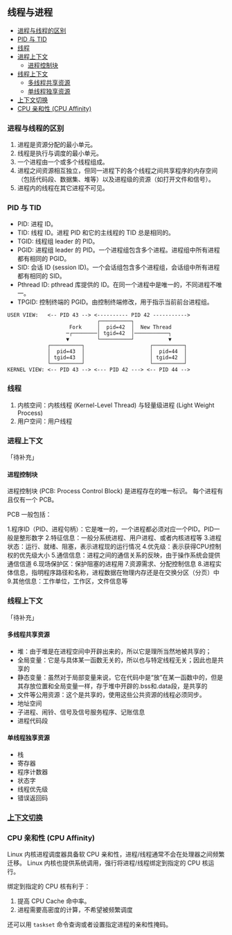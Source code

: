 ## 线程与进程

<!-- MarkdownTOC GFM -->

- [进程与线程的区别](#进程与线程的区别)
- [PID 与 TID](#pid-与-tid)
- [线程](#线程)
- [进程上下文](#进程上下文)
    - [进程控制块](#进程控制块)
- [线程上下文](#线程上下文)
    - [多线程共享资源](#多线程共享资源)
    - [单线程独享资源](#单线程独享资源)
- [上下文切换](#上下文切换)
- [CPU 亲和性 (CPU Affinity)](#cpu-亲和性-cpu-affinity)

<!-- /MarkdownTOC -->


### 进程与线程的区别

1. 进程是资源分配的最小单元。
2. 线程是执行与调度的最小单元。
3. 一个进程由一个或多个线程组成。
4. 进程之间资源相互独立，但同一进程下的各个线程之间共享程序的内存空间（包括代码段、数据集、堆等）以及进程级的资源（如打开文件和信号）。
5. 进程内的线程在其它进程不可见。


### PID 与 TID

- PID: 进程 ID。
- TID: 线程 ID。进程 PID 和它的主线程的 TID 总是相同的。
- TGID: 线程组 leader 的 PID。
- PGID: 进程组 leader 的 PID。一个进程组包含多个进程。进程组中所有进程都有相同的 PGID。
- SID: 会话 ID (session ID)。一个会话组包含多个进程组，会话组中所有进程都有相同的 SID。
- Pthread ID: pthread 库提供的 ID。在同一个进程中是唯一的，不同进程不唯一。
- TPGID: 控制终端的 PGID。由控制终端修改，用于指示当前前台进程组。

```
USER VIEW:   <-- PID 43 --> <---------- PID 42 ----------->
                             ┌──────────┐                 
                    Fork     │  pid=42  │  New Thread     
                   ─┌────────│ tgid=42  │───────────┐     
                   ▼         └──────────┘           ▼     
             ┌──────────┐                     ┌──────────┐
             │  pid=43  │                     │  pid=44  │
             │ tgid=43  │                     │ tgid=42  │
             └──────────┘                     └──────────┘
KERNEL VIEW: <-- PID 43 --> <--- PID 42 ---> <-- PID 44 -->
```

### 线程

1. 内核空间：内核线程 (Kernel-Level Thread) 与轻量级进程 (Light Weight Process)
2. 用户空间：用户线程

### 进程上下文

「待补充」

#### 进程控制块

进程控制块 (PCB: Process Control Block) 是进程存在的唯一标识。
每个进程有且仅有一个 PCB。

PCB 一般包括：

1.程序ID（PID、进程句柄）：它是唯一的，一个进程都必须对应一个PID。PID一般是整形数字
2.特征信息：一般分系统进程、用户进程、或者内核进程等
3.进程状态：运行、就绪、阻塞，表示进程现的运行情况
4.优先级：表示获得CPU控制权的优先级大小
5.通信信息：进程之间的通信关系的反映，由于操作系统会提供通信信道
6.现场保护区：保护阻塞的进程用
7.资源需求、分配控制信息
8.进程实体信息，指明程序路径和名称，进程数据在物理内存还是在交换分区（分页）中
9.其他信息：工作单位，工作区，文件信息等

### 线程上下文

「待补充」

#### 多线程共享资源

- 堆：由于堆是在进程空间中开辟出来的，所以它是理所当然地被共享的；
- 全局变量：它是与具体某一函数无关的，所以也与特定线程无关；因此也是共享的
- 静态变量：虽然对于局部变量来说，它在代码中是“放”在某一函数中的，但是其存放位置和全局变量一样，存于堆中开辟的.bss和.data段，是共享的
- 文件等公用资源：这个是共享的，使用这些公共资源的线程必须同步。
- 地址空间
- 子进程、闹铃、信号及信号服务程序、记账信息
- 进程代码段

#### 单线程独享资源

- 栈
- 寄存器
- 程序计数器
- 状态字
- 线程优先级
- 错误返回码

### [上下文切换](./context-switch.md)

### CPU 亲和性 (CPU Affinity)

Linux 内核进程调度器具备软 CPU 亲和性，进程/线程通常不会在处理器之间频繁迁移。
Linux 内核也提供系统调用，强行将进程/线程绑定到指定的 CPU 核运行。

绑定到指定的 CPU 核有利于：

1. 提高 CPU Cache 命中率。
2. 进程需要高密度的计算，不希望被频繁调度

还可以用 `taskset` 命令查询或者设置指定进程的亲和性掩码。
